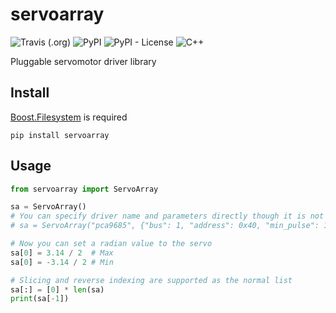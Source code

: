 # servoarray

![Travis (.org)](https://img.shields.io/travis/MonoMotion/servoarray.py.svg)
![PyPI](https://img.shields.io/pypi/v/servoarray.svg)
![PyPI - License](https://img.shields.io/pypi/l/servoarray.svg)
![C++](https://img.shields.io/badge/C%2B%2B-14-orange.svg)

Pluggable servomotor driver library

## Install

[Boost.Filesystem](https://boostorg.github.io/filesystem) is required

```shell
pip install servoarray
```

## Usage

```python
from servoarray import ServoArray

sa = ServoArray()
# You can specify driver name and parameters directly though it is not recommended
# sa = ServoArray("pca9685", {"bus": 1, "address": 0x40, "min_pulse": 150, "max_pulse": 600})

# Now you can set a radian value to the servo
sa[0] = 3.14 / 2  # Max
sa[0] = -3.14 / 2 # Min

# Slicing and reverse indexing are supported as the normal list
sa[:] = [0] * len(sa)
print(sa[-1])
```
